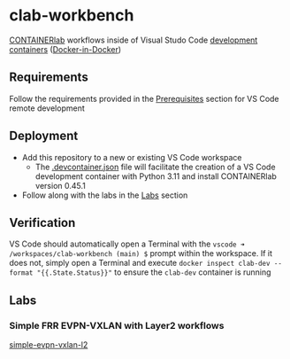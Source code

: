 # clab-workbench
[CONTAINERlab](https://containerlab.dev/) workflows inside of Visual Studo Code [development containers](https://code.visualstudio.com/learn/develop-cloud/containers) ([Docker-in-Docker](https://github.com/devcontainers/features/tree/main/src/docker-in-docker))

## Requirements
Follow the requirements provided in the [Prerequisites](https://code.visualstudio.com/learn/develop-cloud/containers#_prerequisites) section for VS Code remote development

## Deployment
* Add this repository to a new or existing VS Code workspace
    * The [.devcontainer.json](.devcontainer/devcontainer.json) file will facilitate the creation of a VS Code development container with Python 3.11 and install CONTAINERlab version 0.45.1
* Follow along with the labs in the [Labs](#labs) section

## Verification
VS Code should automatically open a Terminal with the ```vscode ➜ /workspaces/clab-workbench (main) $``` prompt within the workspace. If it does not, simply open a Terminal and execute ```docker inspect clab-dev --format "{{.State.Status}}"``` to ensure the ```clab-dev``` container is running

## Labs

### Simple FRR EVPN-VXLAN with Layer2 workflows
[simple-evpn-vxlan-l2](labs/simple-evpn-vxlan-l2/README.md)
